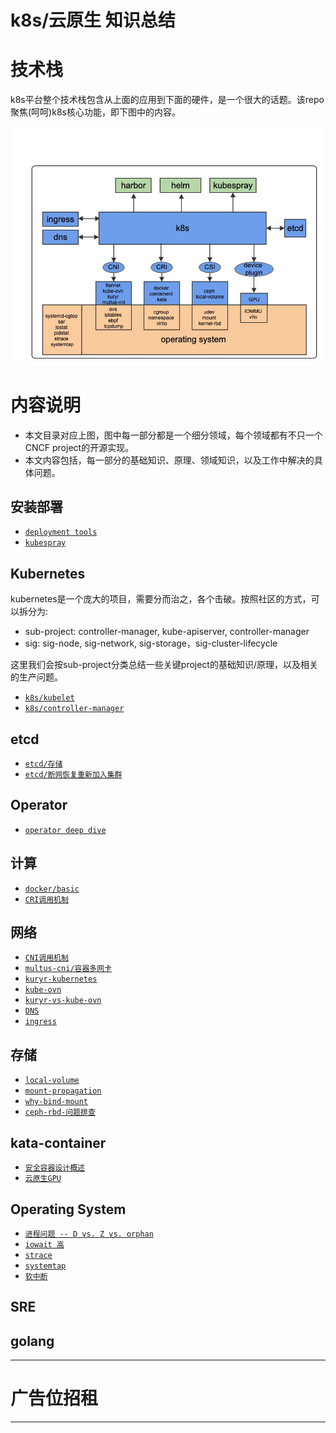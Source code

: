 # k8s/云原生 知识总结
	
# 技术栈

k8s平台整个技术栈包含从上面的应用到下面的硬件，是一个很大的话题。该repo聚焦(呵呵)k8s核心功能，即下图中的内容。

![k8s-stacks](pics/k8s-stacks.jpeg)

# 内容说明

- 本文目录对应上图，图中每一部分都是一个细分领域，每个领域都有不只一个CNCF project的开源实现。
- 本文内容包括，每一部分的基础知识、原理、领域知识，以及工作中解决的具体问题。

## 安装部署

- [`deployment tools`](cluster-lifecycle)
- [`kubespray`](cluster-lifecycle/kubespray)

## Kubernetes

kubernetes是一个庞大的项目，需要分而治之，各个击破。按照社区的方式，可以拆分为: <br>
- sub-project: controller-manager, kube-apiserver, controller-manager
- sig: sig-node, sig-network, sig-storage，sig-cluster-lifecycle

这里我们会按sub-project分类总结一些关键project的基础知识/原理，以及相关的生产问题。

- [`k8s/kubelet`](kubernetes/kubelet)
- [`k8s/controller-manager`](kubernetes/controller-manager)

## etcd
- [`etcd/存储`](etcd/storage)
- [`etcd/断网恢复重新加入集群`](etcd/rejoin)

## Operator
- [`operator deep dive`](operator.md)

## 计算
- [`docker/basic`](docker/basic)
- [`CRI调用机制`](ContainerRuntime.md)

## 网络
- [`CNI调用机制`](network/CNI.md)
- [`multus-cni/容器多网卡`](network/multiple-cni.md)
- [`kuryr-kubernetes`](network/kuryr.md)
- [`kube-ovn`](network/kube-ovn.md)
- [`kuryr-vs-kube-ovn`](network/cni-comparison.md)
- [`DNS`](network/DNS.md)
- [`ingress`](network/ingress.md)

## 存储
- [`local-volume`](storage/local-volume.md)
- [`mount-propagation`](storage/mount-propagation.md)
- [`why-bind-mount`](storage/bind-mount.md)
- [`ceph-rbd-问题排查`](storage/ceph-rbd.md)

## kata-container
- [`安全容器设计概述`](kata-container/ecr.md)
- [`云原生GPU`](kata-container/GPU.md)

## Operating System
- [`进程问题 -- D vs. Z vs. orphan`](operating-system/process.md)
- [`iowait 高`](operating-system/iowait.md)
- [`strace`](operating-system/strace.md)
- [`systemtap`](operating-system/systemtap.md)
- [`软中断`](operating-system/softirq.md)

## SRE

## golang

*********************************
# 广告位招租
*********************************